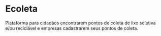 # Ecoleta
Plataforma para cidadãos encontrarem pontos de coleta de lixo seletiva e/ou reciclável e empresas cadastrarem seus pontos de coleta.
